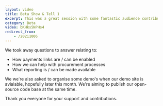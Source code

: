```yaml
---
layout: video
title: Beta Show & Tell 1
excerpt: This was a great session with some fantastic audience contribution.
category: Beta
video: bKHks5NPHs4
redirect_from:
    - /20211006
---
```


We took away questions to answer relating to:

* How payments links are / can be enabled
* How we can help with procurement processes 
* What reporting is / can be made available

We we're also asked to organise some demo's when our demo site is avialable, hopefully later this month. We're aiming to publish our open-source code base at the same time.

Thank you everyone for your support and contributions.